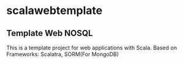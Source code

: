 # scalawebtemplate #

## Template Web NOSQL  ##

This is a template project for web applications with Scala. 
Based on Frameworks: Scalatra, SORM(For MongoDB)
